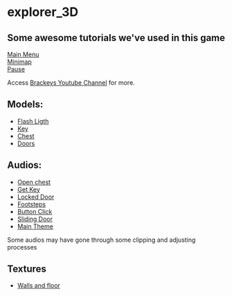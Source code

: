 # explorer_3D

## Some awesome tutorials we've used in this game
[Main Menu](https://www.youtube.com/watch?v=JivuXdrIHK0)  
[Minimap](https://www.youtube.com/watch?v=28JTTXqMvOU)  
[Pause](https://www.youtube.com/watch?v=JivuXdrIHK0)  
  
Access [Brackeys Youtube Channel](https://www.youtube.com/channel/UCYbK_tjZ2OrIZFBvU6CCMiA) for more.


## Models:

- [Flash Ligth](https://opengameart.org/content/torch)
- [Key](https://www.turbosquid.com/3d-models/old-key-3ds/448201)
- [Chest](https://www.turbosquid.com/3d-models/chest-3d-model-1290627)
- [Doors](https://opengameart.org/content/modular-dungeon-2-3d-models)

## Audios:  

- [Open chest](https://freesound.org/people/www.bonson.ca/sounds/12652/)  
- [Get Key](https://freesound.org/people/original_sound/sounds/366104/)  
- [Locked Door](https://freesound.org/people/MATRIXXX_/sounds/364926/)  
- [Footsteps](https://freesound.org/people/patchytherat/sounds/535051/)  
- [Button Click](https://freesound.org/people/brnck/sounds/257357/) 
- [Sliding Door](https://freesound.org/people/soundslikewillem/sounds/377792/) 
- [Main Theme](https://freesound.org/people/TheoTeravainen/sounds/510800/)  

Some audios may have gone through some clipping and adjusting processes


## Textures
- [Walls and floor](https://opengameart.org/content/117-stone-wall-tilable-textures-in-8-themes)
